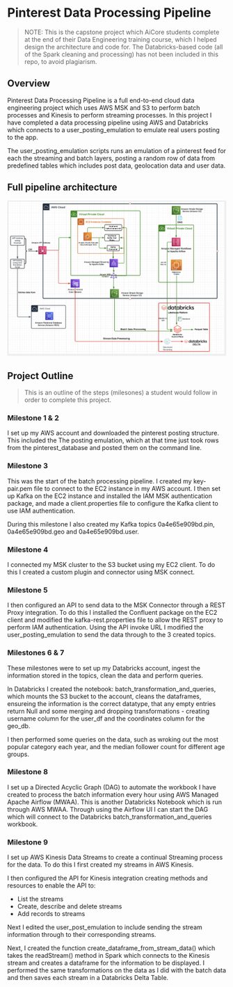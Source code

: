 # Pinterest Data Processing Pipeline

> NOTE: This is the capstone project which AiCore students complete at the end of their Data Engineering training course, which I helped design the architecture and code for. 
> The Databricks-based code (all of the Spark cleaning and processing) has not been included in this repo, to avoid plagiarism.

## Overview

Pinterest Data Processing Pipeline is a full end-to-end cloud data engineering project which uses AWS MSK and S3 to perform batch processes and Kinesis to perform streaming processes. In this project I have completed a data processing pipeline using AWS and Databricks which connects to a user_posting_emulation to emulate real users posting to the app.

The user_posting_emulation scripts runs an emulation of a pinterest feed for each the streaming and batch layers, posting a random row of data from predefined tables which includes post data, geolocation data and user data.

## Full pipeline architecture 
![](/images/architecture.png)

## Project Outline

> This is an outline of the steps (milesones) a student would follow in order to complete this project. 

### Milestone 1 & 2
I set up my AWS account and downloaded the pinterest posting structure. This included the The posting emulation, which at that time just took rows from the pinterest_database and posted them on the command line. 

### Milestone 3
This was the start of the batch processing pipeline. I created my key-pair.pem file to connect to the EC2 instance in my AWS account. I then set up Kafka on the EC2 instance and installed the IAM MSK authentication package, and made a client.properties file to configure the Kafka client to use IAM authentication.

During this milestone I also created my Kafka topics 0a4e65e909bd.pin, 0a4e65e909bd.geo and 0a4e65e909bd.user.

### Milestone 4

I connected my MSK cluster to the S3 bucket using my EC2 client. To do this I created a custom plugin and connector using MSK connect.

### Milestone 5

I then configured an API to send data to the MSK Connector through a REST Proxy integration. To do this I installed the Confluent package on the EC2 client and modified the kafka-rest.properties file to allow the REST proxy to perform IAM authentication. Using the API invoke URL I modified the user_posting_emulation to send the data through to the 3 created topics. 

### Milestones 6 & 7

These milestones were to set up my Databricks account, ingest the information stored in the topics, clean the data and perform queries.

In Databricks I created the notebook: batch_transformation_and_queries, which mounts the S3 bucket to the account, cleans the dataframes, ensureing the information is the correct datatype, that any empty entries return Null and some merging and dropping transformations - creating username column for the user_df and the coordinates column for the geo_db.

I then performed some queries on the data, such as wroking out the most popular category each year, and the median follower count for different age groups. 

### Milestone 8

I set up a Directed Acyclic Graph (DAG) to automate the workbook I have created to process the batch information every hour using AWS Managed Apache Airflow (MWAA). This is another Databricks Notebook which is run through AWS MWAA. Through using the Airflow UI I can start the DAG which will connect to the Databricks batch_transformation_and_queries workbook.

### Milestone 9

I set up AWS Kinesis Data Streams to create a continual Streaming process for the data. To do this I first created my streams in AWS Kinesis. 

I then configured the API for Kinesis integration creating methods and resources to enable the API to:
- List the streams
- Create, describe and delete streams 
- Add records to streams

Next I edited the user_post_emulation to include sending the stream information through to their corresponding streams. 

Next, I created the function create_dataframe_from_stream_data() which takes the readStream() method in Spark which connects to the Kinesis stream and creates a dataframe for the information to be displayed.
I performed the same transformations on the data as I did with the batch data and then saves each stream in a Databricks Delta Table.